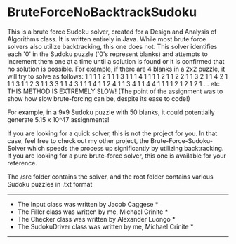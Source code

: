 # BruteForceNoBacktrackSudoku

This is a brute force Sudoku solver, created for a Design and Analysis of Algorithms class. It is written entirely in Java.
While most brute force solvers also utilize backtracking, this one does not.
This solver identifies each '0' in the Sudoku puzzle ('0's represent blanks) and attempts to increment them one at a time
until a solution is found or it is confirmed that no solution is possible.
For example, if there are 4 blanks in a 2x2 puzzle, it will try to solve as follows:
  1 1 1 1
  2 1 1 1
  3 1 1 1
  4 1 1 1
  1 2 1 1
  2 2 1 1
  3 2 1 1
  4 2 1 1
  1 3 1 1
  2 3 1 1
  3 3 1 1
  4 3 1 1
  1 4 1 1
  2 4 1 1
  3 4 1 1
  4 4 1 1
  1 1 2 1
  2 1 2 1
  ... etc
THIS METHOD IS EXTREMELY SLOW! (The point of the assignment was to show how slow brute-forcing can be, despite its ease to code!)

For example, in a 9x9 Sudoku puzzle with 50 blanks, it could potentially generate 5.15 x 10^47 assignments!

If you are looking for a quick solver, this is not the project for you. In that case, feel free to check out 
my other project, the Brute-Force-Sudoku-Solver which speeds the process up significantly by utilizing backtracking.
If you are looking for a pure brute-force solver, this one is available for your reference. 

The /src folder contains the solver, and the root folder contains various Sudoku puzzles in .txt format

-------------------------------------------------------------
* The Input class was written by Jacob Caggese              *
* The Filler class was written by me, Michael Crinite       *
* The Checker class was written by Alexander Luongo         *
* The SudokuDriver class was written by me, Michael Crinite *
-------------------------------------------------------------

